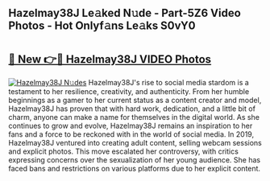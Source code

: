## Hazelmay38J Le𝚊ked N𝚞de - Part-5Z6 Video Photos - Hot Onlyf𝚊ns Le𝚊ks S0vY0

# <h2><a href="http://ac47425.deff.icu/?id=Hazelmay38J">🔗 New 👉🔴 Hazelmay38J VIDEO Photos</a></h2>

[![Hazelmay38J N𝚞des](https://i.imgur.com/rIISA9y.gif)](http://ac47425.deff.icu/?id=Hazelmay38J)
Hazelmay38J's rise to social media stardom is a testament to her resilience, creativity, and authenticity. From her humble beginnings as a gamer to her current status as a content creator and model, Hazelmay38J has proven that with hard work, dedication, and a little bit of charm, anyone can make a name for themselves in the digital world. As she continues to grow and evolve, Hazelmay38J remains an inspiration to her fans and a force to be reckoned with in the world of social media. In 2019, Hazelmay38J ventured into creating adult content, selling webcam sessions and explicit photos. This move escalated her controversy, with critics expressing concerns over the sexualization of her young audience. She has faced bans and restrictions on various platforms due to her explicit content.
